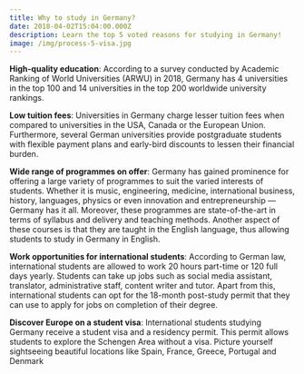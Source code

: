 ```yaml
---
title: Why to study in Germany?
date: 2018-04-02T15:04:00.000Z
description: Learn the top 5 voted reasons for studying in Germany!
image: /img/process-5-visa.jpg
---
```

**High-quality education**: According to a survey conducted by Academic Ranking of World Universities (ARWU) in 2018, Germany has 4 universities in the top 100 and 14 universities in the top 200 worldwide university rankings.



**Low tuition fees**: Universities in Germany charge lesser tuition fees when compared to universities in the USA, Canada or the European Union. Furthermore, several German universities provide postgraduate students with flexible payment plans and early-bird discounts to lessen their financial burden.



**Wide range of programmes on offer**: Germany has gained prominence for offering a large variety of programmes to suit the varied interests of students. Whether it is music, engineering, medicine, international business, history, languages, physics or even innovation and entrepreneurship — Germany has it all. Moreover, these programmes are state-of-the-art in terms of syllabus and delivery and teaching methods. Another aspect of these courses is that they are taught in the English language, thus allowing students to study in Germany in English.



**Work opportunities for international students**: According to German law, international students are allowed to work 20 hours part-time or 120 full days yearly. Students can take up jobs such as social media assistant, translator, administrative staff, content writer and tutor. Apart from this, international students can opt for the 18-month post-study permit that they can use to apply for jobs on completion of their degree.



**Discover Europe on a student visa**: International students studying Germany receive a student visa and a residency permit. This permit allows students to explore the Schengen Area without a visa. Picture yourself sightseeing beautiful locations like Spain, France, Greece, Portugal and Denmark

